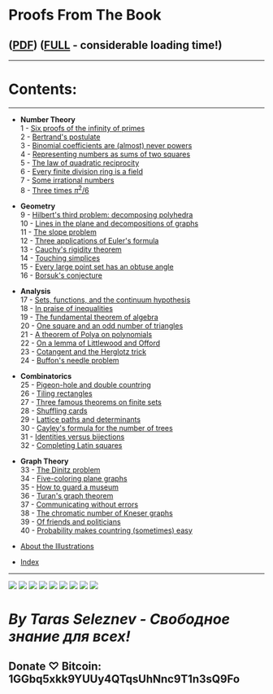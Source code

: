 # Proofs From The Book     
## ([PDF](/Proofs%20from%20THE%20BOOK.pdf)) ([FULL](/full) - considerable loading time!)

---------

# Contents:

---------

* **Number Theory**      
  1 - [Six proofs of the infinity of primes](/1)      
  2 - [Bertrand's postulate](/2)            
  3 - [Binomial coefficients are (almost) never powers](/3)      
  4 - [Representing numbers as sums of two squares](/4)                  
  5 - [The law of quadratic reciprocity](/5)                  
  6 - [Every finite division ring is a field](/6)                  
  7 - [Some irrational numbers](/7)                  
  8 - [Three times $\pi^2/6$](/8)                  
  
* **Geometry**            
  9 - [Hilbert's third problem: decomposing polyhedra](/9)                  
  10 - [Lines in the plane and decompositions of graphs](/10)                  
  11 - [The slope problem](/11)                  
  12 - [Three applications of Euler's formula](/12)                  
  13 - [Cauchy's rigidity theorem](/13)                  
  14 - [Touching simplices](/14)                  
  15 - [Every large point set has an obtuse angle](/15)                  
  16 - [Borsuk's conjecture](/16)                  
              
* **Analysis**            
  17 - [Sets, functions, and the continuum hypothesis](/17)            
  18 - [In praise of inequalities](/18)            
  19 - [The fundamental theorem of algebra](/19)            
  20 - [One square and an odd number of triangles](/20)            
  21 - [A theorem of Polya on polynomials](/21)            
  22 - [On a lemma of Littlewood and Offord](/22)            
  23 - [Cotangent and the Herglotz trick](/23)            
  24 - [Buffon's needle problem](/24)            
  
* **Combinatorics**            
  25 - [Pigeon-hole and double countring](/25)            
  26 - [Tiling rectangles](/26)            
  27 - [Three famous theorems on finite sets](/27)      
  28 - [Shuffling cards](/28)      
  29 - [Lattice paths and determinants](/29)      
  30 - [Cayley's formula for the number of trees](/30)      
  31 - [Identities versus bijections](/31)       
  32 - [Completing Latin squares](/32)      
  
* **Graph Theory**      
  33 - [The Dinitz problem](/33)      
  34 - [Five-coloring plane graphs](/34)      
  35 - [How to guard a museum](/35)      
  36 - [Turan's graph theorem](/36)      
  37 - [Communicating without errors](/37)      
  38 - [The chromatic number of Kneser graphs](/38)      
  39 - [Of friends and politicians](/39)      
  40 - [Probability makes countring (sometimes) easy](/40)      
  
* [About the Illustrations](/illustrations)

* [Index](/ind)

---------

![](/img/proofs-from-the-book-001.jpg)
![](/img/proofs-from-the-book-002.jpg)
![](/img/proofs-from-the-book-003.jpg)
![](/img/proofs-from-the-book-004.jpg)
![](/img/proofs-from-the-book-005.jpg)
![](/img/proofs-from-the-book-006.jpg)
![](/img/proofs-from-the-book-007.jpg)
![](/img/proofs-from-the-book-008.jpg)
![](/img/proofs-from-the-book-009.jpg)

# ***By Taras Seleznev - Свободное знание для всех!***

## Donate ♡ Bitcoin: 1GGbq5xkk9YUUy4QTqsUhNnc9T1n3sQ9Fo
